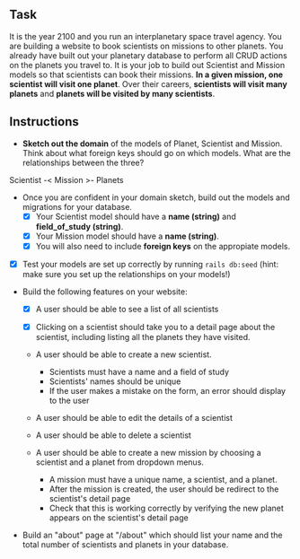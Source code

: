 ## Task

It is the year 2100 and you run an interplanetary space travel agency.  You are building a website to book scientists on missions to other planets.  You already have built out your planetary database to perform all CRUD actions on the planets you travel to.  It is your job to build out Scientist and Mission models so that scientists can book their missions.  **In a given mission, one scientist will visit one planet**.  Over their careers, **scientists will visit many planets** and **planets will be visited by many scientists**.

## Instructions

- **Sketch out the domain** of the models of Planet, Scientist and Mission.  Think about what foreign keys should go on which models.  What are the relationships between the three?

Scientist -< Mission >- Planets

- Once you are confident in your domain sketch, build out the models and migrations for your database. 
    - [X] Your Scientist model should have a **name (string)** and **field_of_study (string)**.  
    - [X] Your Mission model should have a **name (string)**.  
    - [X] You will also need to include **foreign keys** on the appropiate models.  

- [X] Test your models are set up correctly by running `rails db:seed` (hint: make sure you set up the relationships on your models!)

- Build the following features on your website:

    - [X] A user should be able to see a list of all scientists

    - [X] Clicking on a scientist should take you to a detail page about the scientist, including listing all the planets they have visited.

    - A user should be able to create a new scientist.
        - Scientists must have a name and a field of study
        - Scientists' names should be unique
        - If the user makes a mistake on the form, an error should display to the user

    - A user should be able to edit the details of a scientist

    - A user should be able to delete a scientist

    - A user should be able to create a new mission by choosing a scientist and a planet from dropdown menus.
        - A mission must have a unique name, a scientist, and a planet.
        - After the mission is created, the user should be redirect to the scientist's detail page
        - Check that this is working correctly by verifying the new planet appears on the scientist's detail page
        
 - Build an "about" page at "/about" which should list your name and the total number of scientists and planets in your database.
